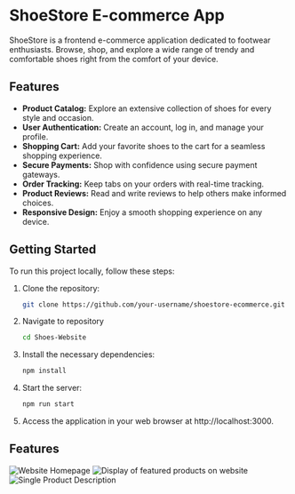 # ShoeStore E-commerce App

ShoeStore is a frontend e-commerce application dedicated to footwear enthusiasts. Browse, shop, and explore a wide range of trendy and comfortable shoes right from the comfort of your device.

## Features

- **Product Catalog:** Explore an extensive collection of shoes for every style and occasion.
- **User Authentication:** Create an account, log in, and manage your profile.
- **Shopping Cart:** Add your favorite shoes to the cart for a seamless shopping experience.
- **Secure Payments:** Shop with confidence using secure payment gateways.
- **Order Tracking:** Keep tabs on your orders with real-time tracking.
- **Product Reviews:** Read and write reviews to help others make informed choices.
- **Responsive Design:** Enjoy a smooth shopping experience on any device.

## Getting Started

To run this project locally, follow these steps:

1. Clone the repository:

   ```bash
   git clone https://github.com/your-username/shoestore-ecommerce.git
2. Navigate to repository
   ```bash
   cd Shoes-Website
4. Install the necessary dependencies:
   ```bash
   npm install
6. Start the server:
   ```bash
   npm run start
8. Access the application in your web browser at http://localhost:3000.


## Features
![Website Homepage](Output/Op%20(1).png)
![Display of featured products on website](Output/Op%20(2).png)
![Single Product Description](Output/Op%20(3).png)